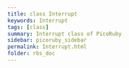 ```yaml
---
title: class Interrupt
keywords: Interrupt
tags: [class]
summary: Interrupt class of PicoRuby
sidebar: picoruby_sidebar
permalink: Interrupt.html
folder: rbs_doc
---
```

